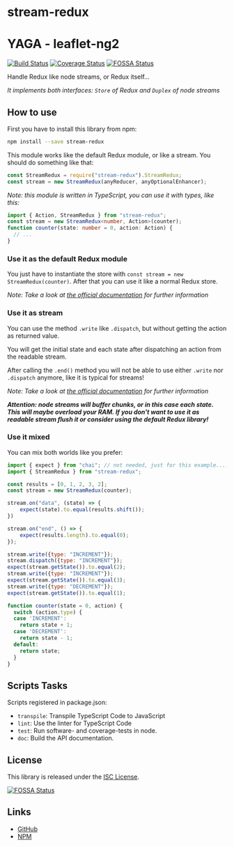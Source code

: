 # stream-redux

# YAGA - leaflet-ng2

[![Build Status](https://travis-ci.org/atd-schubert/stream-redux.svg?branch=master)](https://travis-ci.org/atd-schubert/stream-redux)
[![Coverage Status](https://coveralls.io/repos/github/atd-schubert/stream-redux/badge.svg?branch=master)](https://coveralls.io/github/atd-schubert/stream-redux?branch=master)
[![FOSSA Status](https://app.fossa.io/api/projects/git%2Bgithub.com%2Fatd-schubert%2Fstream-redux.svg?type=shield)](https://app.fossa.io/projects/git%2Bgithub.com%2Fatd-schubert%2Fstream-redux?ref=badge_shield)

Handle Redux like node streams, or Redux itself...

*It implements both interfaces: `Store` of Redux and `Duplex` of node streams*

## How to use

First you have to install this library from npm:

```bash
npm install --save stream-redux
```

This module works like the default Redux module, or like a stream. You should do something like that:


```js
const StreamRedux = require("stream-redux").StreamRedux;
const stream = new StreamRedux(anyReducer, anyOptionalEnhancer);
```

*Note: this module is written in TypeScript, you can use it with types, like this:*

```typescript
import { Action, StreamRedux } from "stream-redux";
const stream = new StreamRedux<number, Action>(counter);
function counter(state: number = 0, action: Action) {
  // ...
}
```

### Use it as the default Redux module

You just have to instantiate the store with `const stream = new StreamRedux(counter)`. After that you can use it like a
normal Redux store.

*Note: Take a look at [the official documentation](https://docs.reduxframework.com/) for further information*

### Use it as stream

You can use the method `.write` like `.dispatch`, but without getting the action as returned value.

You will get the initial state and each state after dispatching an action from the readable stream.

After calling the `.end()` method you will not be able to use either `.write` nor `.dispatch` anymore, like it is
typical for streams!

*Note: Take a look at [the official documentation](https://nodejs.org/api/stream.html#stream_class_stream_duplex) for
further information*

***Attention: node streams will buffer chunks, or in this case each state. This will maybe overload your RAM. If you
don't want to use it as readable stream flush it or consider using the default Redux library!***

### Use it mixed

You can mix both worlds like you prefer:

```js
import { expect } from "chai"; // not needed, just for this example....
import { StreamRedux } from "stream-redux";

const results = [0, 1, 2, 3, 2];
const stream = new StreamRedux(counter);

stream.on("data", (state) => {
    expect(state).to.equal(results.shift());
})

stream.on("end", () => {
    expect(results.length).to.equal(0);
});

stream.write({type: "INCREMENT"});
stream.dispatch({type: "INCREMENT"});
expect(stream.getState()).to.equal(2);
stream.write({type: "INCREMENT"});
expect(stream.getState()).to.equal(3);
stream.write({type: "DECREMENT"});
expect(stream.getState()).to.equal(1);

function counter(state = 0, action) {
  switch (action.type) {
  case 'INCREMENT':
    return state + 1;
  case 'DECREMENT':
    return state - 1;
  default:
    return state;
  }
}
```

## Scripts Tasks

Scripts registered in package.json:

* `transpile`: Transpile TypeScript Code to JavaScript
* `lint`: Use the linter for TypeScript Code
* `test`: Run software- and coverage-tests in node.
* `doc`: Build the API documentation.

## License

This library is released under the [ISC License](LICENSE).


[![FOSSA Status](https://app.fossa.io/api/projects/git%2Bgithub.com%2Fatd-schubert%2Fstream-redux.svg?type=large)](https://app.fossa.io/projects/git%2Bgithub.com%2Fatd-schubert%2Fstream-redux?ref=badge_large)

## Links

* [GitHub](https://github.com/atd-schubert/stream-redux)
* [NPM](https://www.npmjs.com/package/stream-redux)